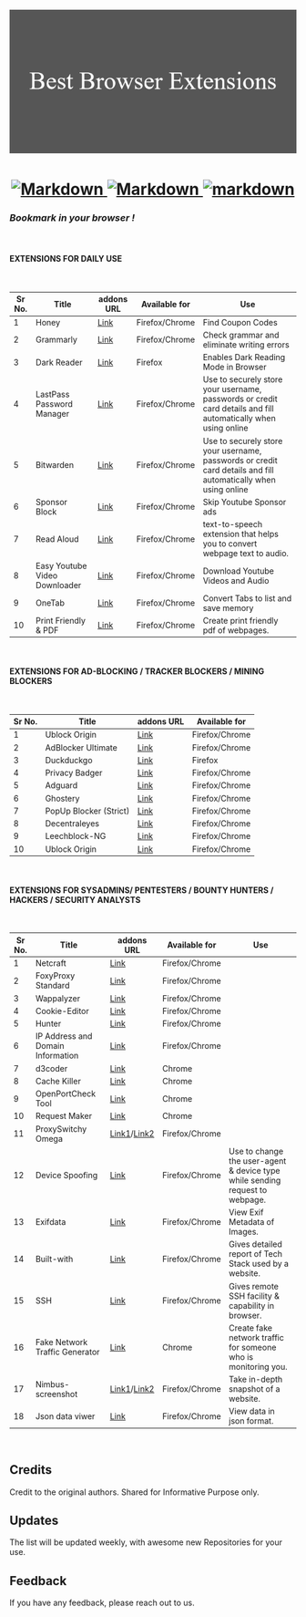 <h1 align="center">
  <a href="https://github.com/Gilfoyleee/Best-Browser-Extensions-">
    <img src="https://github.com/Gilfoyleee/Best-Browser-Extensions-/blob/main/Best_Browser_Extensions.png" alt="Logo">
  </a>
</h1>

<h1 align="center">
  <a href="https://github.com/Gilfoyleee/Best-Repo-for-Web-Developers">
    <img src="https://forthebadge.com/images/badges/made-with-markdown.svg" alt="Markdown">
      <img src="https://forthebadge.com/images/badges/built-with-love.svg" alt="Markdown">
      <img src ="https://forthebadge.com/images/badges/powered-by-coffee.svg" alt="markdown">
  </a>
</h1>

### *Bookmark in your browser !*

<br>

#### EXTENSIONS FOR DAILY USE
<br>

|Sr No.| Title | addons URL | Available for |Use
|------| ----------------- | -------------|------|------|
|1|Honey| [Link](https://addons.mozilla.org/en-US/firefox/addon/honey/)|Firefox/Chrome|Find Coupon Codes |
|2|Grammarly | [Link](https://addons.mozilla.org/en-US/firefox/addon/grammarly-1/)|Firefox/Chrome|Check grammar and eliminate writing errors|
|3|Dark Reader | [Link](https://addons.mozilla.org/en-US/firefox/addon/darkreader/)|Firefox|Enables Dark Reading Mode in Browser|
|4|LastPass Password Manager | [Link](https://addons.mozilla.org/en-US/firefox/addon/lastpass-password-manager/)|Firefox/Chrome|Use to securely store your username, passwords or credit card details and fill automatically when using online|
|5|Bitwarden | [Link](https://addons.mozilla.org/en-US/firefox/addon/bitwarden-password-manager/)|Firefox/Chrome|Use to securely store your username, passwords or credit card details and fill automatically when using online|
|6|Sponsor Block | [Link](https://addons.mozilla.org/en-US/firefox/addon/sponsorblock/)|Firefox/Chrome|Skip Youtube Sponsor ads |
|7|Read Aloud| [Link](https://addons.mozilla.org/en-US/firefox/addon/read-aloud/)|Firefox/Chrome|text-to-speech extension that helps you to convert webpage text to audio.|
|8|Easy Youtube Video Downloader|[Link](https://addons.mozilla.org/en-US/firefox/addon/easy-youtube-video-download/)|Firefox/Chrome|Download Youtube Videos and Audio|
|9|OneTab | [Link](https://addons.mozilla.org/en-US/firefox/addon/onetab/)|Firefox/Chrome|Convert Tabs to list and save memory|
|10|Print Friendly & PDF| [Link](https://addons.mozilla.org/en-US/firefox/addon/print-friendly-pdf/)|Firefox/Chrome|Create print friendly pdf of webpages.|

<br>

#### EXTENSIONS FOR AD-BLOCKING / TRACKER BLOCKERS / MINING BLOCKERS
<br>

|Sr No.| Title | addons URL | Available for |
|------| ----------------- | -------------|------|
|1|Ublock Origin | [Link](https://addons.mozilla.org/en-US/firefox/addon/ublock-origin/)|Firefox/Chrome|
|2| AdBlocker Ultimate | [Link](https://addons.mozilla.org/en-US/firefox/addon/adblocker-ultimate/)|Firefox/Chrome|
|3|Duckduckgo | [Link](https://addons.mozilla.org/en-US/firefox/addon/duckduckgo-for-firefox/)|Firefox|
|4|Privacy Badger | [Link](https://addons.mozilla.org/en-US/firefox/addon/privacy-badger17/)|Firefox/Chrome|
|5|Adguard | [Link](https://addons.mozilla.org/en-US/firefox/addon/adguard-adblocker/)|Firefox/Chrome|
|6|Ghostery| [Link](https://addons.mozilla.org/en-US/firefox/addon/ghostery/)|Firefox/Chrome|
|7|PopUp Blocker (Strict) | [Link](https://addons.mozilla.org/en-US/firefox/addon/popup-blocker/)|Firefox/Chrome|
|8|Decentraleyes| [Link](https://addons.mozilla.org/en-US/firefox/addon/decentraleyes/)|Firefox/Chrome|
|9|Leechblock-NG| [Link](https://addons.mozilla.org/en-US/firefox/addon/leechblock-ng/)|Firefox/Chrome|
|10|Ublock Origin | [Link](https://addons.mozilla.org/en-US/firefox/addon/ublock-origin/)|Firefox/Chrome|

<br>

<!--  
#### EXTENSIONS FOR DEVELOPERS
<br>

|Sr No.| Title | addons URL | Available for |
|------| ----------------- | -------------|------|
|1|Ublock Origin | [Link](https://addons.mozilla.org/en-US/firefox/addon/ublock-origin/)|Firefox/Chrome|
|2|Ublock Origin | [Link](https://addons.mozilla.org/en-US/firefox/addon/ublock-origin/)|Firefox/Chrome|
|3|Ublock Origin | [Link](https://addons.mozilla.org/en-US/firefox/addon/ublock-origin/)|Firefox/Chrome|
|4|Ublock Origin | [Link](https://addons.mozilla.org/en-US/firefox/addon/ublock-origin/)|Firefox/Chrome|
|5|Ublock Origin | [Link](https://addons.mozilla.org/en-US/firefox/addon/ublock-origin/)|Firefox/Chrome|
|6|Ublock Origin | [Link](https://addons.mozilla.org/en-US/firefox/addon/ublock-origin/)|Firefox/Chrome|
|7|Ublock Origin | [Link](https://addons.mozilla.org/en-US/firefox/addon/ublock-origin/)|Firefox/Chrome|
|8|Ublock Origin | [Link](https://addons.mozilla.org/en-US/firefox/addon/ublock-origin/)|Firefox/Chrome|
|9|Ublock Origin | [Link](https://addons.mozilla.org/en-US/firefox/addon/ublock-origin/)|Firefox/Chrome|
|10|Ublock Origin | [Link](https://addons.mozilla.org/en-US/firefox/addon/ublock-origin/)|Firefox/Chrome|

<br>
-->

#### EXTENSIONS FOR SYSADMINS/ PENTESTERS / BOUNTY HUNTERS / HACKERS / SECURITY ANALYSTS
<br>

|Sr No.| Title | addons URL | Available for |Use|
|------| ----------------- | -------------|------|------|
|1|Netcraft| [Link](https://addons.mozilla.org/en-US/firefox/addon/netcraft-toolbar/)|Firefox/Chrome|
|2|FoxyProxy Standard | [Link](https://addons.mozilla.org/en-US/firefox/addon/foxyproxy-standard/)|Firefox/Chrome|
|3|Wappalyzer | [Link](https://addons.mozilla.org/en-US/firefox/addon/wappalyzer/)|Firefox/Chrome|
|4|Cookie-Editor | [Link](https://addons.mozilla.org/en-US/firefox/addon/cookie-editor/)|Firefox/Chrome|
|5|Hunter | [Link](https://addons.mozilla.org/en-US/firefox/addon/hunterio/)|Firefox/Chrome|
|6|IP Address and Domain Information| [Link](https://addons.mozilla.org/en-US/firefox/addon/ip-address-and-domain-info/)|Firefox/Chrome|
|7|d3coder| [Link](https://chrome.google.com/webstore/detail/d3coder/gncnbkghencmkfgeepfaonmegemakcol)|Chrome|
|8|Cache Killer| [Link](https://chrome.google.com/webstore/detail/classic-cache-killer/kkmknnnjliniefekpicbaaobdnjjikfp)|Chrome|
|9|OpenPortCheck Tool| [Link](https://chrome.google.com/webstore/detail/open-port-check-tool/lefghalnfhaklfbndadklndcndabkadb)|Chrome|
|10|Request Maker| [Link](https://chrome.google.com/webstore/detail/request-maker/kajfghlhfkcocafkcjlajldicbikpgnp)|Chrome|
|11| ProxySwitchy Omega| [Link1](https://addons.mozilla.org/en-US/firefox/addon/switchyomega/)/[Link2](https://chrome.google.com/webstore/detail/proxy-switchyomega/padekgcemlokbadohgkifijomclgjgif)|Firefox/Chrome|
|12|Device Spoofing|[Link](https://addons.mozilla.org/en-US/firefox/addon/user-agent-switcher-revived)| Firefox/Chrome | Use to change the user-agent & device type while sending request to webpage. |
|13|Exifdata|[Link](https://addons.mozilla.org/en-US/firefox/addon/exif-viewer)|Firefox/Chrome|View Exif Metadata of Images.|
|14|Built-with|[Link](https://addons.mozilla.org/en-US/firefox/addon/builtwith/)|Firefox/Chrome|Gives detailed report of Tech Stack used by a website.|
|15|SSH|[Link](https://addons.mozilla.org/en-US/firefox/addon/sshgate-ssh-client-terminal)|Firefox/Chrome|Gives remote SSH facility & capability in browser.|
|16|Fake Network Traffic Generator|[Link](https://chrome.google.com/webstore/detail/chaff/jgjhamliocfhehbocekgcddfjpgdjnje)|Chrome|Create fake network traffic for someone who is monitoring you.|
|17|Nimbus-screenshot|[Link1](https://addons.mozilla.org/en-US/firefox/addon/nimbus-screenshot/)/[Link2](https://chrome.google.com/webstore/detail/nimbus-screenshot-screen/bpconcjcammlapcogcnnelfmaeghhagj)| Firefox/Chrome| Take in-depth snapshot of a website.
|18|Json data viwer|[Link](https://addons.mozilla.org/en-US/firefox/addon/jsonview/)|Firefox/Chrome|View data in json format.|

<br>



## Credits
<!-- Credits -->
Credit to the original authors. Shared for Informative Purpose only.
## Updates
<!-- Updates -->
The list will be updated weekly, with awesome new Repositories for your use.
## Feedback
<!-- feedback -->
If you have any feedback, please reach out to us.

<!------------------------------------------------------------------------------------------------------------------------------------------------------->
